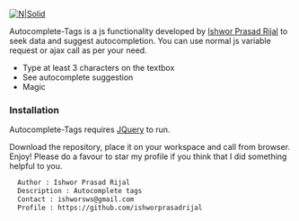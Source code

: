 [![N|Solid](https://avatars1.githubusercontent.com/u/5318327?s=400&u=7d15503686254b1df04d59924cc676eb9babba58&v=4)](https://github.com/ishworprasadrijal/autocomplete-tags)

Autocomplete-Tags is a js functionality developed by [Ishwor Prasad Rijal](https://github.com/ishworprasadrijal) to seek data and suggest autocompletion. You can use normal js variable request or ajax call as per your need.

  - Type at least 3 characters on the textbox
  - See autocomplete suggestion
  - Magic

### Installation

Autocomplete-Tags requires [JQuery](https://code.jquery.com/jquery-3.3.1.min.js/) to run.

Download the repository, place it on your workspace and call from browser. Enjoy!
Please do a favour to star my profile if you think that I did something helpful to you.
```sh
  Author : Ishwor Prasad Rijal
  Description : Autocomplete tags
  Contact : ishworsws@gmail.com
  Profile : https://github.com/ishworprasadrijal
```
